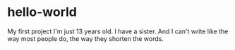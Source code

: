 # hello-world
My first project
I'm just 13 years old.
I have a sister.
And I can't write like the way most people do,
the way they shorten the words.

